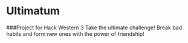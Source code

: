 # Ultimatum
###Project for Hack Western 3
Take the ultimate challenge! Break bad habits and form new ones with the power of friendship!
